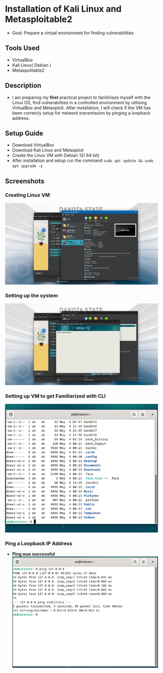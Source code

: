 # Installation of Kali Linux and Metasploitable2
* Goal: Prepare a virtual environment for finding vulnerabilities
## Tools Used
* VirtualBox
* Kali Linux( Debian )
* Metaspoiltable2
## Description
* I am preparing my **first** practical project to familiriaze myself with the Linux OS, find vulnerabilties in a controlled environment by utilising VirtualBox and Metasploit. After installation, I will check if the VM has been corretcly setup for network transmission by pinging a loopback address.

## Setup Guide
* Download VirtualBox 
* Download Kali Linux and Metasploit
* Create the Linux VM with Debian 12( 64 bit)
* After installation and setup run the command 
` sudo apt update && sudo apt upgrade -y  `

## Screenshots
### Creating Linux VM
![](/Screenshot%202025-05-03%20234652.png)
### Setting up the system
![](/Screenshot%202025-05-03%20234815.png)
### Setting up VM to get Familiarized with **CLI**
![](/image.png)
### Ping a Loopback IP Address
* **Ping was successful**
![](/image%20copy.png)